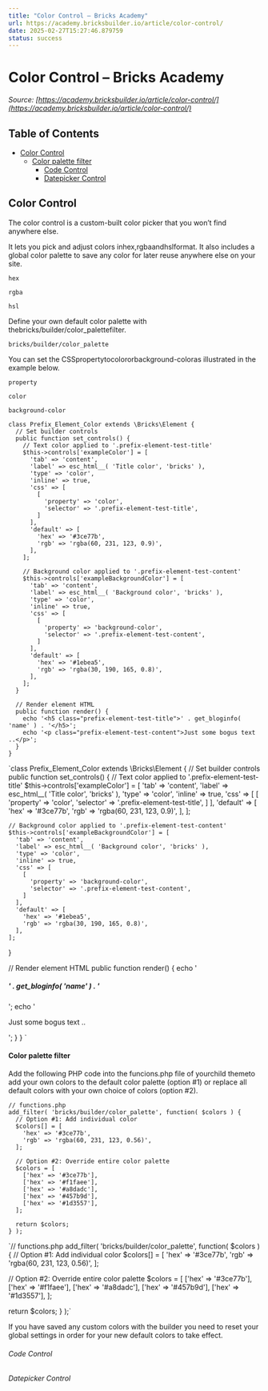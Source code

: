 ```yaml
---
title: "Color Control – Bricks Academy"
url: https://academy.bricksbuilder.io/article/color-control/
date: 2025-02-27T15:27:46.879759
status: success
---
```


# Color Control – Bricks Academy

*Source: [https://academy.bricksbuilder.io/article/color-control/](https://academy.bricksbuilder.io/article/color-control/)*

## Table of Contents

- [Color Control](#color-control)
    - [Color palette filter](#color-palette-filter)
        - [Code Control](#code-control)
        - [Datepicker Control](#datepicker-control)

## Color Control

The color control is a custom-built color picker that you won’t find anywhere else.

It lets you pick and adjust colors inhex,rgbaandhslformat. It also includes a global color palette to save any color for later reuse anywhere else on your site.

`hex`

`rgba`

`hsl`

Define your own default color palette with thebricks/builder/color_palettefilter.

`bricks/builder/color_palette`

You can set the CSSpropertytocolororbackground-coloras illustrated in the example below.

`property`

`color`

`background-color`

```
class Prefix_Element_Color extends \Bricks\Element {
  // Set builder controls
  public function set_controls() {
    // Text color applied to '.prefix-element-test-title'
    $this->controls['exampleColor'] = [
      'tab' => 'content',
      'label' => esc_html__( 'Title color', 'bricks' ),
      'type' => 'color',
      'inline' => true,
      'css' => [
        [
          'property' => 'color',
          'selector' => '.prefix-element-test-title',
        ]
      ],
      'default' => [
        'hex' => '#3ce77b',
        'rgb' => 'rgba(60, 231, 123, 0.9)',
      ],
    ];

    // Background color applied to '.prefix-element-test-content'
    $this->controls['exampleBackgroundColor'] = [
      'tab' => 'content',
      'label' => esc_html__( 'Background color', 'bricks' ),
      'type' => 'color',
      'inline' => true,
      'css' => [
        [
          'property' => 'background-color',
          'selector' => '.prefix-element-test-content',
        ]
      ],
      'default' => [
        'hex' => '#1ebea5',
        'rgb' => 'rgba(30, 190, 165, 0.8)',
      ],
    ];
  }

  // Render element HTML
  public function render() {
    echo '<h5 class="prefix-element-test-title">' . get_bloginfo( 'name' ) . '</h5>';
    echo '<p class="prefix-element-test-content">Just some bogus text ..</p>';
  }
}

```

`class Prefix_Element_Color extends \Bricks\Element {
  // Set builder controls
  public function set_controls() {
    // Text color applied to '.prefix-element-test-title'
    $this->controls['exampleColor'] = [
      'tab' => 'content',
      'label' => esc_html__( 'Title color', 'bricks' ),
      'type' => 'color',
      'inline' => true,
      'css' => [
        [
          'property' => 'color',
          'selector' => '.prefix-element-test-title',
        ]
      ],
      'default' => [
        'hex' => '#3ce77b',
        'rgb' => 'rgba(60, 231, 123, 0.9)',
      ],
    ];

    // Background color applied to '.prefix-element-test-content'
    $this->controls['exampleBackgroundColor'] = [
      'tab' => 'content',
      'label' => esc_html__( 'Background color', 'bricks' ),
      'type' => 'color',
      'inline' => true,
      'css' => [
        [
          'property' => 'background-color',
          'selector' => '.prefix-element-test-content',
        ]
      ],
      'default' => [
        'hex' => '#1ebea5',
        'rgb' => 'rgba(30, 190, 165, 0.8)',
      ],
    ];
  }

  // Render element HTML
  public function render() {
    echo '<h5 class="prefix-element-test-title">' . get_bloginfo( 'name' ) . '</h5>';
    echo '<p class="prefix-element-test-content">Just some bogus text ..</p>';
  }
}
`

#### Color palette filter

Add the following PHP code into the funcions.php file of yourchild themeto add your own colors to the default color palette (option #1) or replace all default colors with your own choice of colors (option #2).

```
// functions.php
add_filter( 'bricks/builder/color_palette', function( $colors ) {
  // Option #1: Add individual color
  $colors[] = [
    'hex' => '#3ce77b',
    'rgb' => 'rgba(60, 231, 123, 0.56)',
  ];

  // Option #2: Override entire color palette
  $colors = [
    ['hex' => '#3ce77b'],
    ['hex' => '#f1faee'],
    ['hex' => '#a8dadc'],
    ['hex' => '#457b9d'],
    ['hex' => '#1d3557'],
  ];

  return $colors;
} );
```

`// functions.php
add_filter( 'bricks/builder/color_palette', function( $colors ) {
  // Option #1: Add individual color
  $colors[] = [
    'hex' => '#3ce77b',
    'rgb' => 'rgba(60, 231, 123, 0.56)',
  ];

  // Option #2: Override entire color palette
  $colors = [
    ['hex' => '#3ce77b'],
    ['hex' => '#f1faee'],
    ['hex' => '#a8dadc'],
    ['hex' => '#457b9d'],
    ['hex' => '#1d3557'],
  ];

  return $colors;
} );`

If you have saved any custom colors with the builder you need to reset your global settings in order for your new default colors to take effect.

###### Code Control

###### Datepicker Control

